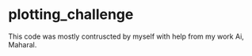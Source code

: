 # plotting_challenge

This code was mostly contruscted by myself with help from my work Ai, Maharal. 
